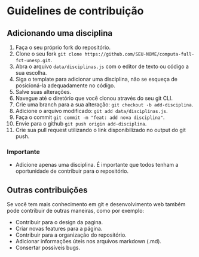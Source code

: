 # Guidelines de contribuição

## Adicionando uma disciplina

1. Faça o seu próprio fork do repositório.
1. Clone o seu fork `git clone https://github.com/SEU-NOME/computa-full-fct-unesp.git`.
1. Abra o arquivo `data/disciplinas.js` com o editor de texto ou código a sua escolha.
1. Siga o template para adicionar uma disciplina, não se esqueça de posicioná-la adequadamente no código.
1. Salve suas alterações.
1. Navegue até o diretório que você clonou através do seu git CLI.
1. Crie uma branch para a sua alteração: `git checkout -b add-disciplina`.
1. Adicione o arquivo modificado: `git add data/disciplinas.js`.
1. Faça o commit `git commit -m "feat: add nova disciplina"`.
1. Envie para o github `git push origin add-disciplina`.
1. Crie sua pull request utilizando o link disponibilizado no output do git push.

### Importante

- Adicione apenas uma disciplina. É importante que todos tenham a oportunidade de contribuir para o repositório.

## Outras contribuições

Se você tem mais conhecimento em git e desenvolvimento web também pode contribuir de outras maneiras, como por exemplo:

- Contribuir para o design da pagina.
- Criar novas features para a página.
- Contribuir para a organização do repositório.
- Adicionar informações úteis nos arquivos markdown (.md).
- Consertar possíveis bugs.
